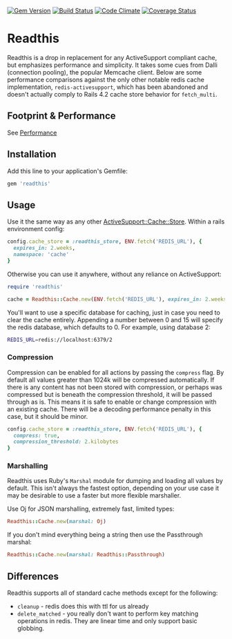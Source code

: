 [![Gem Version](https://badge.fury.io/rb/readthis.svg)](http://badge.fury.io/rb/readthis)
[![Build Status](https://travis-ci.org/sorentwo/readthis.svg?branch=master)](https://travis-ci.org/sorentwo/readthis)
[![Code Climate](https://codeclimate.com/github/sorentwo/readthis/badges/gpa.svg)](https://codeclimate.com/github/sorentwo/readthis)
[![Coverage Status](https://img.shields.io/coveralls/sorentwo/readthis.svg)](https://coveralls.io/r/sorentwo/readthis?branch=master)

# Readthis

Readthis is a drop in replacement for any ActiveSupport compliant cache, but
emphasizes performance and simplicity. It takes some cues from Dalli (connection
pooling), the popular Memcache client. Below are some performance comparisons
against the only other notable redis cache implementation, `redis-activesupport`,
which has been abandoned and doesn't actually comply to Rails 4.2 cache store
behavior for `fetch_multi`.

## Footprint & Performance

See [Performance](PERFORMANCE.md)

## Installation

Add this line to your application's Gemfile:

```ruby
gem 'readthis'
```

## Usage

Use it the same way as any other [ActiveSupport::Cache::Store][store]. Within a
rails environment config:

```ruby
config.cache_store = :readthis_store, ENV.fetch('REDIS_URL'), {
  expires_in: 2.weeks,
  namespace: 'cache'
}
```

Otherwise you can use it anywhere, without any reliance on ActiveSupport:

```ruby
require 'readthis'

cache = Readthis::Cache.new(ENV.fetch('REDIS_URL'), expires_in: 2.weeks)
```

You'll want to use a specific database for caching, just in case you need to
clear the cache entirely. Appending a number between 0 and 15 will specify the
redis database, which defaults to 0. For example, using database 2:

```bash
REDIS_URL=redis://localhost:6379/2
```

### Compression

Compression can be enabled for all actions by passing the `compress` flag. By
default all values greater than 1024k will be compressed automatically. If there
is any content has not been stored with compression, or perhaps was compressed
but is beneath the compression threshold, it will be passed through as is. This
means it is safe to enable or change compression with an existing cache. There
will be a decoding performance penalty in this case, but it should be minor.

```ruby
config.cache_store = :readthis_store, ENV.fetch('REDIS_URL'), {
  compress: true,
  compression_threshold: 2.kilobytes
}
```

### Marshalling

Readthis uses Ruby's `Marshal` module for dumping and loading all values by
default. This isn't always the fastest option, depending on your use case it may
be desirable to use a faster but more flexible marshaller.

Use Oj for JSON marshalling, extremely fast, limited types:

```ruby
Readthis::Cache.new(marshal: Oj)
```

If you don't mind everything being a string then use the Passthrough marshal:

```ruby
Readthis::Cache.new(marshal: Readthis::Passthrough)
```

## Differences

Readthis supports all of standard cache methods except for the following:

* `cleanup` - redis does this with ttl for us already
* `delete_matched` - you really don't want to perform key matching operations
  in redis. They are linear time and only support basic globbing.

[store]: http://api.rubyonrails.org/classes/ActiveSupport/Cache/Store.html
